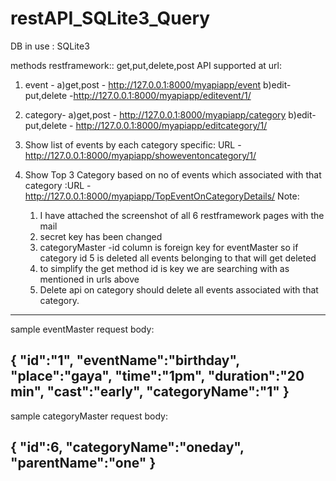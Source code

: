 # restAPI_SQLite3_Query


DB in use : SQLite3

methods restframework::
get,put,delete,post API supported at url:

1) event -
	a)get,post - http://127.0.0.1:8000/myapiapp/event
	b)edit- put,delete -http://127.0.0.1:8000/myapiapp/editevent/1/
2) category-
	a)get,post - http://127.0.0.1:8000/myapiapp/category
	b)edit- put,delete - http://127.0.0.1:8000/myapiapp/editcategory/1/
	
3) Show list of events by each category specific: URL - http://127.0.0.1:8000/myapiapp/showeventoncategory/1/
4) Show Top 3 Category based on no of events which associated with that category :URL - http://127.0.0.1:8000/myapiapp/TopEventOnCategoryDetails/
Note:
	1) I have attached the screenshot of all 6 restframework pages with the mail
	2) secret key has been changed 
	3) categoryMaster -id column is foreign key for eventMaster so if category id 5 is deleted all events belonging to that will get deleted
	4) to simplify the get method id is key we are searching with as mentioned in urls above
	5) Delete api on category should delete all events associated with that category.
		
---------------
sample eventMaster request body:

{
"id":"1",
"eventName":"birthday",
"place":"gaya",
"time":"1pm",
"duration":"20 min",
"cast":"early",
"categoryName":"1"
}
--------------
sample categoryMaster request body:

{
"id":6,
"categoryName":"oneday",
"parentName":"one"
}
--------------
